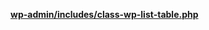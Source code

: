 <p><b><a href="https://developer.wordpress.org/reference/files/wp-admin/includes/class-wp-list-table.php/">wp-admin/includes/class-wp-list-table.php</a></b></p>
